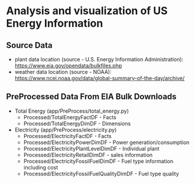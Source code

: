 # Analysis and visualization of US Energy Information

## Source Data  
- plant data location (source - U.S. Energy Information Administration): https://www.eia.gov/opendata/bulkfiles.php  
- weather data location (source - NOAA): https://www.ncei.noaa.gov/data/global-summary-of-the-day/archive/


## PreProcessed Data  From EIA Bulk Downloads  
- Total Energy (app/PreProcess/total_energy.py)  
  - Processed/TotalEnergyFactDF - Facts  
  - Processed/TotalEnergyDimDF - Dimensions  
- Electricity (app/PreProcess/electricity.py)  
  - Processed/ElectricityFactDF - Facts
  - Processed/ElectricityPowerDimDF - Power generation/consumption
  - Processed/ElectricityPlantLevelDimDF - Individual plant
  - Processed/ElectricityRetailDimDF - sales information
  - Processed/ElectricityFossilFuelDimDF - Fuel type information including cost
  - Processed/ElectricityFossilFuelQualityDimDF - Fuel type quality
